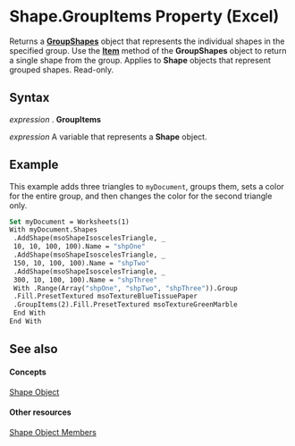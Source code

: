 
# Shape.GroupItems Property (Excel)

Returns a  **[GroupShapes](252d35da-9ab4-97f4-1e00-48ccfc003534.md)** object that represents the individual shapes in the specified group. Use the **[Item](2f664b81-d870-7936-6dff-0eef163c2e03.md)** method of the **GroupShapes** object to return a single shape from the group. Applies to **Shape** objects that represent grouped shapes. Read-only.


## Syntax

 _expression_ . **GroupItems**

 _expression_ A variable that represents a **Shape** object.


## Example

This example adds three triangles to  `myDocument`, groups them, sets a color for the entire group, and then changes the color for the second triangle only.


```vb
Set myDocument = Worksheets(1) 
With myDocument.Shapes 
 .AddShape(msoShapeIsoscelesTriangle, _ 
 10, 10, 100, 100).Name = "shpOne" 
 .AddShape(msoShapeIsoscelesTriangle, _ 
 150, 10, 100, 100).Name = "shpTwo" 
 .AddShape(msoShapeIsoscelesTriangle, _ 
 300, 10, 100, 100).Name = "shpThree" 
 With .Range(Array("shpOne", "shpTwo", "shpThree")).Group 
 .Fill.PresetTextured msoTextureBlueTissuePaper 
 .GroupItems(2).Fill.PresetTextured msoTextureGreenMarble 
 End With 
End With
```


## See also


#### Concepts


[Shape Object](8f01fcd1-b7d9-5216-2de5-40fb6648a403.md)
#### Other resources


[Shape Object Members](0fed7136-4228-6c32-507d-3bd36aa56d9a.md)

